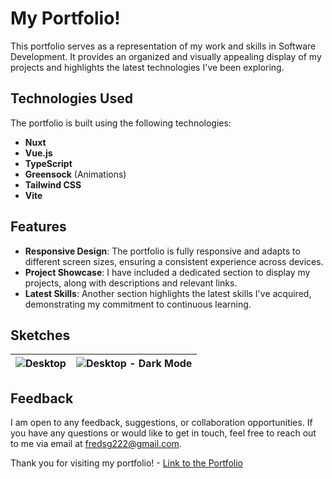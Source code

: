 # My Portfolio!

This portfolio serves as a representation of my work and skills in Software Development. It provides an organized and visually appealing display of my projects and highlights the latest technologies I've been exploring.

## Technologies Used
The portfolio is built using the following technologies:
- **Nuxt**
- **Vue.js**
- **TypeScript**
- **Greensock** (Animations)
- **Tailwind CSS**
- **Vite**

## Features
- **Responsive Design**: The portfolio is fully responsive and adapts to different screen sizes, ensuring a consistent experience across devices.
- **Project Showcase**: I have included a dedicated section to display my projects, along with descriptions and relevant links.
- **Latest Skills**: Another section highlights the latest skills I've acquired, demonstrating my commitment to continuous learning.

## Sketches
| ![Desktop](https://github.com/fred-gutierrez/fred-nuxt-portfolio/assets/81400463/62338cad-dd87-4270-8318-5008a16494e5) | ![Desktop - Dark Mode](https://github.com/fred-gutierrez/fred-nuxt-portfolio/assets/81400463/3286ad70-cbf8-406e-9c4a-d260991e0af5) |
|---|---|

## Feedback
I am open to any feedback, suggestions, or collaboration opportunities. If you have any questions or would like to get in touch, feel free to reach out to me via email at fredsg222@gmail.com.

Thank you for visiting my portfolio! - [Link to the Portfolio](https://fredgutierrez.vercel.app/)

